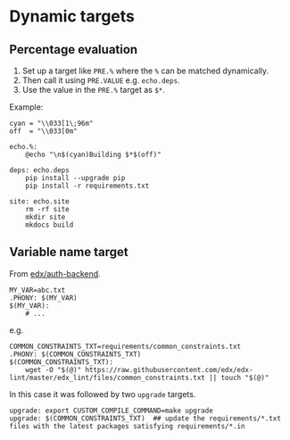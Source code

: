 # Dynamic targets


## Percentage evaluation

1. Set up a target like `PRE.%` where the `%` can be matched dynamically.
2. Then call it using `PRE.VALUE` e.g. `echo.deps`.
3. Use the value in the `PRE.%` target as `$*`.


Example:

```make
cyan = "\\033[1\;96m"
off  = "\\033[0m"

echo.%:
	@echo "\n$(cyan)Building $*$(off)"

deps: echo.deps
	pip install --upgrade pip
	pip install -r requirements.txt

site: echo.site
	rm -rf site
    mkdir site
    mkdocs build
```


## Variable name target

From [edx/auth-backend](https://github.com/edx/auth-backends/blob/master/Makefile).

```make
MY_VAR=abc.txt
.PHONY: $(MY_VAR)
$(MY_VAR):
	# ...
```

e.g.

```make
COMMON_CONSTRAINTS_TXT=requirements/common_constraints.txt
.PHONY: $(COMMON_CONSTRAINTS_TXT)
$(COMMON_CONSTRAINTS_TXT):
	wget -O "$(@)" https://raw.githubusercontent.com/edx/edx-lint/master/edx_lint/files/common_constraints.txt || touch "$(@)"
```

In this case it was followed by two `upgrade` targets.

```make
upgrade: export CUSTOM_COMPILE_COMMAND=make upgrade
upgrade: $(COMMON_CONSTRAINTS_TXT)  ## update the requirements/*.txt files with the latest packages satisfying requirements/*.in
```
